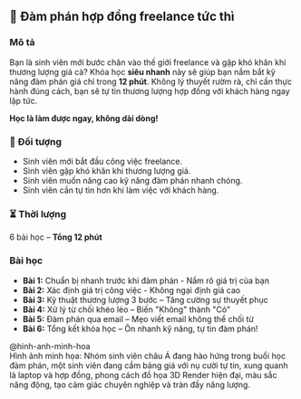 ## 📌 Đàm phán hợp đồng freelance tức thì

### Mô tả  
Bạn là sinh viên mới bước chân vào thế giới freelance và gặp khó khăn khi thương lượng giá cả? Khóa học **siêu nhanh** này sẽ giúp bạn nắm bắt kỹ năng đàm phán giá chỉ trong **12 phút**. Không lý thuyết rườm rà, chỉ cần thực hành đúng cách, bạn sẽ tự tin thương lượng hợp đồng với khách hàng ngay lập tức.

**Học là làm được ngay, không dài dòng!**

### 🎯 Đối tượng  
- Sinh viên mới bắt đầu công việc freelance.
- Sinh viên gặp khó khăn khi thương lượng giá.
- Sinh viên muốn nâng cao kỹ năng đàm phán nhanh chóng.
- Sinh viên cần tự tin hơn khi làm việc với khách hàng.

### ⏳ Thời lượng  
6 bài học – **Tổng 12 phút**

### Bài học  
- **Bài 1:** Chuẩn bị nhanh trước khi đàm phán - Nắm rõ giá trị của bạn  
- **Bài 2:** Xác định giá trị công việc - Không ngại định giá cao  
- **Bài 3:** Kỹ thuật thương lượng 3 bước – Tăng cường sự thuyết phục  
- **Bài 4:** Xử lý từ chối khéo léo – Biến "Không" thành "Có"  
- **Bài 5:** Đàm phán qua email – Mẹo viết email không thể chối từ  
- **Bài 6:** Tổng kết khóa học – Ôn nhanh kỹ năng, tự tin đàm phán!

@hinh-anh-minh-hoa  
Hình ảnh minh họa: Nhóm sinh viên châu Á đang hào hứng trong buổi học đàm phán, một sinh viên đang cầm bảng giá với nụ cười tự tin, xung quanh là laptop và hợp đồng, phong cách đồ họa 3D Render hiện đại, màu sắc năng động, tạo cảm giác chuyên nghiệp và tràn đầy năng lượng.